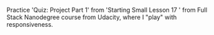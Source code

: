 Practice 'Quiz: Project Part 1' from 'Starting Small Lesson 17 ' from Full Stack Nanodegree course from Udacity, where I "play" with responsiveness.